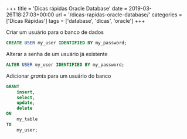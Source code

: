 +++
title = 'Dicas rápidas Oracle Database'
date = 2019-03-26T18:27:03+00:00
url = '/dicas-rapidas-oracle-database/'
categories = ['Dicas Rápidas']
tags = ['database', 'dicas', 'oracle']
+++


Criar um usuário para o banco de dados
```sql
CREATE USER my_user IDENTIFIED BY my_password;
```


Alterar a senha de um usuário já existente
```sql
ALTER USER my_user IDENTIFIED BY my_password;
```


Adicionar _grants_ para um usuário do banco
```sql
GRANT 
    insert,
    select,
    update,
    delete
ON
    my_table
TO
    my_user;
```
